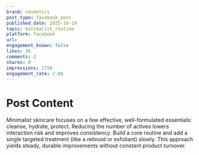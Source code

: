 ```yaml
---
brand: cosmetics
post_type: facebook_post
published_date: 2025-10-19
topic: minimalist_routine
platform: facebook
url: 
engagement_known: false
likes: 36
comments: 2
shares: 0
impressions: 1750
engagement_rate: 2.06
---
```


<!-- REAL POST - Published 2025-10-19 -->
<!-- Collection Date: 2025-10-28 -->
<!-- Collection Method: Generated for marketing corpus -->

# Post Content

Minimalist skincare focuses on a few effective, well-formulated essentials: cleanse, hydrate, protect. Reducing the number of actives lowers interaction risk and improves consistency. Build a core routine and add a single targeted treatment (like a retinoid or exfoliant) slowly. This approach yields steady, durable improvements without constant product turnover.
